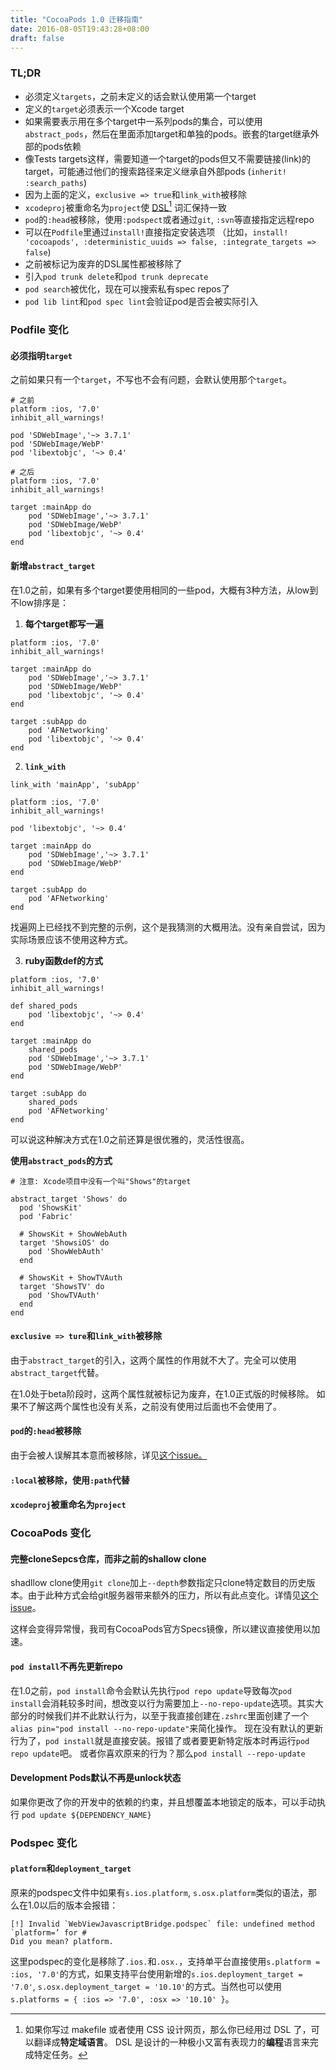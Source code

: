 ```yaml
---
title: "CocoaPods 1.0 迁移指南"
date: 2016-08-05T19:43:28+08:00
draft: false
---
```


### TL;DR

- 必须定义`targets`，之前未定义的话会默认使用第一个target
- 定义的`target`必须表示一个Xcode target
- 如果需要表示用在多个target中一系列pods的集合，可以使用`abstract_pods`，然后在里面添加target和单独的pods。嵌套的target继承外部的pods依赖
- 像Tests targets这样，需要知道一个target的pods但又不需要链接(link)的target，可能通过他们的搜索路径来定义继承自外部pods (`inherit! :search_paths`)
- 因为上面的定义，`exclusive => true`和`link_with`被移除
- `xcodeproj`被重命名为`project`使 [DSL](https://en.wikipedia.org/wiki/Domain-specific_language)[^1] 词汇保持一致
- `pod`的`:head`被移除，使用`:podspect`或者通过`git`, `:svn`等直接指定远程repo
- 可以在`Podfile`里通过`install!`直接指定安装选项 （比如，`install! 'cocoapods', :deterministic_uuids => false, :integrate_targets => false`)
- 之前被标记为废弃的DSL属性都被移除了
- 引入`pod trunk delete`和`pod trunk deprecate`
- `pod search`被优化，现在可以搜索私有spec repos了
- `pod lib lint`和`pod spec lint`会验证pod是否会被实际引入

### Podfile 变化

#### 必须指明`target`

之前如果只有一个`target`，不写也不会有问题，会默认使用那个`target`。
```objc
# 之前
platform :ios, '7.0'
inhibit_all_warnings!

pod 'SDWebImage','~> 3.7.1'
pod 'SDWebImage/WebP'
pod 'libextobjc', '~> 0.4'
```

```objc
# 之后
platform :ios, '7.0'
inhibit_all_warnings!

target :mainApp do
	pod 'SDWebImage','~> 3.7.1'
	pod 'SDWebImage/WebP'
	pod 'libextobjc', '~> 0.4'
end
```

#### 新增`abstract_target`

在1.0之前，如果有多个target要使用相同的一些pod，大概有3种方法，从low到不low排序是：

1.  **每个target都写一遍**
```objc
platform :ios, '7.0'
inhibit_all_warnings!

target :mainApp do
	pod 'SDWebImage','~> 3.7.1'
	pod 'SDWebImage/WebP'
	pod 'libextobjc', '~> 0.4'
end

target :subApp do
	pod 'AFNetworking'
	pod 'libextobjc', '~> 0.4'
end
```

2.  **`link_with`**
```objc
link_with 'mainApp', 'subApp'

platform :ios, '7.0'
inhibit_all_warnings!

pod 'libextobjc', '~> 0.4'

target :mainApp do
	pod 'SDWebImage','~> 3.7.1'
	pod 'SDWebImage/WebP'
end

target :subApp do
	pod 'AFNetworking'
end
```

找遍网上已经找不到完整的示例，这个是我猜测的大概用法。没有亲自尝试，因为实际场景应该不使用这种方式。

3.  **ruby函数def的方式**
```objc
platform :ios, '7.0'
inhibit_all_warnings!

def shared_pods
	pod 'libextobjc', '~> 0.4'
end

target :mainApp do
	shared_pods
	pod 'SDWebImage','~> 3.7.1'
	pod 'SDWebImage/WebP'
end

target :subApp do
	shared_pods
	pod 'AFNetworking'
end
``` 
可以说这种解决方式在1.0之前还算是很优雅的，灵活性很高。


**使用`abstract_pods`的方式**
```objc
# 注意: Xcode项目中没有一个叫"Shows"的target

abstract_target 'Shows' do
  pod 'ShowsKit'
  pod 'Fabric'

  # ShowsKit + ShowWebAuth
  target 'ShowsiOS' do
    pod 'ShowWebAuth'
  end

  # ShowsKit + ShowTVAuth
  target 'ShowsTV' do
    pod 'ShowTVAuth'
  end
end
```

#### `exclusive => ture`和`link_with`被移除

由于`abstract_target`的引入，这两个属性的作用就不大了。完全可以使用`abstract_target`代替。

在1.0处于beta阶段时，这两个属性就被标记为废弃，在1.0正式版的时候移除。 如果不了解这两个属性也没有关系，之前没有使用过后面也不会使用了。

#### `pod`的`:head`被移除

由于会被人误解其本意而被移除，详见[这个issue。](https://github.com/CocoaPods/CocoaPods/issues/4673)

#### `:local`被移除，使用`:path`代替

#### `xcodeproj`被重命名为`project`

### CocoaPods 变化

#### 完整cloneSepcs仓库，而非之前的shallow clone

shadllow clone使用`git clone`加上`--depth`参数指定只clone特定数目的历史版本。由于此种方式会给git服务器带来额外的压力，所以有此点变化。详情见[这个issue](https://github.com/CocoaPods/CocoaPods/issues/5016)。

这样会变得异常慢，我司有CocoaPods官方Specs镜像，所以建议直接使用以加速。

#### `pod install`不再先更新repo

在1.0之前，`pod install`命令会默认先执行`pod repo update`导致每次`pod install`会消耗较多时间，想改变以行为需要加上`--no-repo-update`选项。其实大部分的时候我们并不此默认行为，以至于我直接创建在`.zshrc`里面创建了一个`alias pin="pod install --no-repo-update"`来简化操作。
现在没有默认的更新行为了，`pod install`就是直接安装。报错了或者要更新特定版本时再运行`pod repo update`吧。
或者你喜欢原来的行为？那么`pod install --repo-update`

#### Development Pods默认不再是unlock状态

如果你更改了你的开发中的依赖的约束，并且想覆盖本地锁定的版本，可以手动执行 `pod update ${DEPENDENCY_NAME}`

### Podspec 变化

#### `platform`和`deployment_target`

原来的podspec文件中如果有`s.ios.platform`, `s.osx.platform`类似的语法，那么在1.0以后的版本会报错：

```
[!] Invalid `WebViewJavascriptBridge.podspec` file: undefined method `platform=’ for #  
Did you mean? platform.
```

这里podspec的变化是移除了`.ios.`和`.osx.`，支持单平台直接使用`s.platform = :ios, '7.0'`的方式，如果支持平台使用新增的`s.ios.deployment_target = '7.0'`, `s.osx.deployment_target = '10.10'`的方式。当然也可以使用`s.platforms = { :ios => '7.0', :osx => '10.10' }`。


[^1]: 如果你写过 makefile 或者使用 CSS 设计网页，那么你已经用过 DSL 了，可以翻译成**特定域语言**。 DSL 是设计的一种极小又富有表现力的**编程**语言来完成特定任务。
